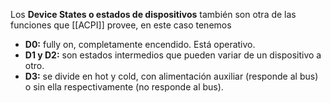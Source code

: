 Los **Device States o estados de dispositivos** también son otra de las funciones que [[ACPI]] provee, en este caso tenemos
- **D0:** fully on, completamente encendido. Está operativo.
- **D1 y D2:** son estados intermedios que pueden variar de un dispositivo a otro.
- **D3:** se divide en hot y cold, con alimentación auxiliar (responde al bus) o sin ella respectivamente (no responde al bus).